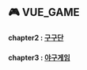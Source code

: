 ## 🎮 VUE_GAME 
#### chapter2 : [구구단](https://github.com/gay0ung/vue_study/blob/master/%EC%9B%B9%EA%B2%8C%EC%9E%84%20%EB%A7%8C%EB%93%A4%EA%B8%B0/2.%EA%B5%AC%EA%B5%AC%EB%8B%A8/index.html)
#### chapter3 : [야구게임](https://github.com/gay0ung/vue_study/tree/master/%EC%9B%B9%EA%B2%8C%EC%9E%84%20%EB%A7%8C%EB%93%A4%EA%B8%B0/3.%EC%88%AB%EC%9E%90%EC%95%BC%EA%B5%AC/number-baseball)

